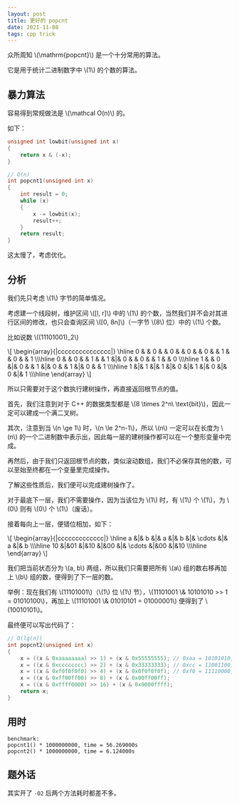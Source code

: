 ```yaml
---
layout: post
title: 更好的 popcnt
date: 2021-11-08
tags: cpp trick
---
```

众所周知 \\(\mathrm{popcnt}\\) 是一个十分常用的算法。

它是用于统计二进制数字中 \\(1\\) 的个数的算法。

## 暴力算法

容易得到常规做法是 \\(\mathcal O(n)\\) 的。

如下：

```cpp
unsigned int lowbit(unsigned int x)
{
    return x & (-x);
}

// O(n)
int popcnt1(unsigned int x)
{
    int result = 0;
    while (x)
    {
        x -= lowbit(x);
        result++;
    }
    return result;
}
```

这太慢了，考虑优化。

## 分析

我们先只考虑 \\(1\\) 字节的简单情况。

考虑建一个线段树，维护区间 \\([l, r]\\) 中的 \\(1\\) 的个数，当然我们并不会对其进行区间的修改，也只会查询区间 \\([0, 8n]\\)（一字节 \\(8\\) 位）中的 \\(1\\) 个数。

比如说数 \\((11101001)_2\\)

\\[
\begin{array}{|ccccccccccccccc|}
    \hline
    0 & & 0 & & 0 & & 0 & & 0 & & 1 & & 0 & & 1 \\\\\hline
    0 & & 0 & & 1 & & 1 &|& 0 & & 0 & & 1 & & 0 \\\\\hline
    1 & & 0 &|& 0 & & 1 &|& 0 & & 1 &|& 0 & & 1 \\\\\hline
    1 &|& 1 &|& 1 &|& 0 &|& 1 &|& 0 &|& 0 &|& 1 \\\\\hline
\end{array}
\\]

所以只需要对于这个数执行建树操作，再直接返回根节点的值。

首先，我们注意到对于 C++ 的数据类型都是 \\(8 \times 2^n\ \text{bit}\\)，因此一定可以建成一个满二叉树。

其次，注意到当 \\(n \ge 1\\) 时，\\(n \le 2^n-1\\)，所以 \\(n\\) 一定可以在长度为 \\(n\\) 的一个二进制数中表示出，因此每一层的建树操作都可以在一个整形变量中完成。

再然后，由于我们只返回根节点的数，类似滚动数组，我们不必保存其他的数，可以至始至终都在一个变量里完成操作。

了解这些性质后，我们便可以完成建树操作了。

对于最底下一层，我们不需要操作，因为当该位为 \\(1\\) 时，有 \\(1\\) 个 \\(1\\)，为 \\(0\\) 则有 \\(0\\) 个 \\(1\\)（废话）。

接着每向上一层，便错位相加，如下：

\\[
\begin{array}{|ccccccccccccc|}
    \hline
     a &|& b &|& a &|& b &|& \cdots &|& a &|& b \\\\\hline
    10 &|&01 &|&10 &|&00 &|& \cdots &|&00 &|&10 \\\\\hline
\end{array}
\\]

我们把当前状态分为 \\(a, b\\) 两组，所以我们只需要把所有 \\(a\\) 组的数右移再加上 \\(b\\) 组的数，便得到了下一层的数。

举例：现在我们有 \\(11101001\\)（\\(1\\) 位 \\(1\\) 节），\\(11101001 \\& 10101010 >> 1 = 01010100\\)，再加上
 \\(11101001 \\& 01010101 = 01000001\\) 便得到了 \\(10010101\\)。

最终便可以写出代码了：

```cpp
// O(lg(n))
int popcnt2(unsigned int x)
{
    x = ((x & 0xaaaaaaaa) >> 1) + (x & 0x55555555); // 0xaa = 10101010, 0x55 = 01010101
    x = ((x & 0xcccccccc) >> 2) + (x & 0x33333333); // 0xcc = 11001100, 0x33 = 00110011
    x = ((x & 0xf0f0f0f0) >> 4) + (x & 0x0f0f0f0f); // 0xf0 = 11110000, 0x0f = 00001111
    x = ((x & 0xff00ff00) >> 8) + (x & 0x00ff00ff);
    x = ((x & 0xffff0000) >> 16) + (x & 0x0000ffff);
    return x;
}
```

## 用时

```
benchmark:
popcnt1() * 1000000000, time = 56.269000s
popcnt2() * 1000000000, time = 6.124000s
```

## 题外话
其实开了 `-O2` 后两个方法耗时都差不多。